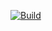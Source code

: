 [![Build](https://github.com/MarcUbach/Sorting-Plot/actions/workflows/build.yml/badge.svg)](https://github.com/MarcUbach/Sorting-Plot/actions/workflows/build.yml)